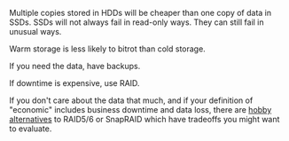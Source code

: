Multiple copies stored in HDDs will be cheaper than one copy of data in SSDs. SSDs will not always fail in read-only ways. They can still fail in unusual ways.

Warm storage is less likely to bitrot than cold storage.

If you need the data, have backups. 

If downtime is expensive, use RAID. 

If you don't care about the data that much, and if your definition of "economic" includes business downtime and data loss, there are [hobby alternatives](https://github.com/trapexit/mergerfs-tools/issues/39#issuecomment-1414592026) to RAID5/6 or SnapRAID which have tradeoffs you might want to evaluate.
